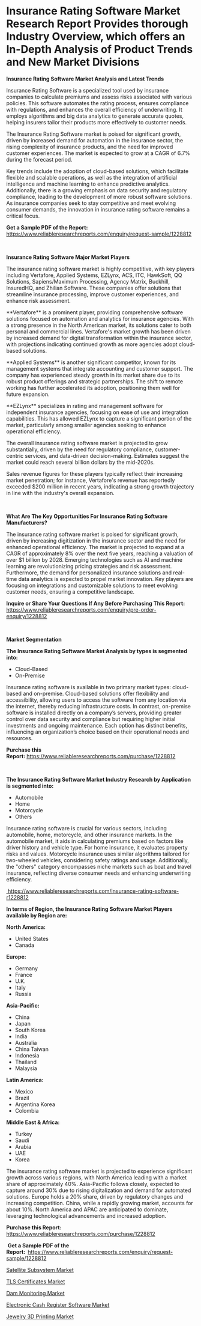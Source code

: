 <p><h1>Insurance Rating Software Market Research Report Provides thorough Industry Overview, which offers an In-Depth Analysis of Product Trends and New Market Divisions</h1></p><p><strong>Insurance Rating Software Market Analysis and Latest Trends</strong></p>
<p><p>Insurance Rating Software is a specialized tool used by insurance companies to calculate premiums and assess risks associated with various policies. This software automates the rating process, ensures compliance with regulations, and enhances the overall efficiency of underwriting. It employs algorithms and big data analytics to generate accurate quotes, helping insurers tailor their products more effectively to customer needs.</p><p>The Insurance Rating Software market is poised for significant growth, driven by increased demand for automation in the insurance sector, the rising complexity of insurance products, and the need for improved customer experiences. The market is expected to grow at a CAGR of 6.7% during the forecast period. </p><p>Key trends include the adoption of cloud-based solutions, which facilitate flexible and scalable operations, as well as the integration of artificial intelligence and machine learning to enhance predictive analytics. Additionally, there is a growing emphasis on data security and regulatory compliance, leading to the development of more robust software solutions. As insurance companies seek to stay competitive and meet evolving consumer demands, the innovation in insurance rating software remains a critical focus.</p></p>
<p><strong>Get a Sample PDF of the Report:&nbsp;</strong> <a href="https://www.reliableresearchreports.com/enquiry/request-sample/1228812?utm_campaign=112&utm_medium=2&utm_source=Github&utm_content=ia&utm_term=10032025&utm_id=insurance-rating-software">https://www.reliableresearchreports.com/enquiry/request-sample/1228812</a></p>
<p>&nbsp;</p>
<p><strong>Insurance Rating Software Major Market Players</strong></p>
<p><p>The insurance rating software market is highly competitive, with key players including Vertafore, Applied Systems, EZLynx, ACS, ITC, HawkSoft, QQ Solutions, Sapiens/Maximum Processing, Agency Matrix, Buckhill, InsuredHQ, and Zhilian Software. These companies offer solutions that streamline insurance processing, improve customer experiences, and enhance risk assessment.</p><p>**Vertafore** is a prominent player, providing comprehensive software solutions focused on automation and analytics for insurance agencies. With a strong presence in the North American market, its solutions cater to both personal and commercial lines. Vertafore's market growth has been driven by increased demand for digital transformation within the insurance sector, with projections indicating continued growth as more agencies adopt cloud-based solutions.</p><p>**Applied Systems** is another significant competitor, known for its management systems that integrate accounting and customer support. The company has experienced steady growth in its market share due to its robust product offerings and strategic partnerships. The shift to remote working has further accelerated its adoption, positioning them well for future expansion.</p><p>**EZLynx** specializes in rating and management software for independent insurance agencies, focusing on ease of use and integration capabilities. This has allowed EZLynx to capture a significant portion of the market, particularly among smaller agencies seeking to enhance operational efficiency.</p><p>The overall insurance rating software market is projected to grow substantially, driven by the need for regulatory compliance, customer-centric services, and data-driven decision-making. Estimates suggest the market could reach several billion dollars by the mid-2020s.</p><p>Sales revenue figures for these players typically reflect their increasing market penetration; for instance, Vertafore's revenue has reportedly exceeded $200 million in recent years, indicating a strong growth trajectory in line with the industry's overall expansion.</p></p>
<p>&nbsp;</p>
<p><strong>What Are The Key Opportunities For Insurance Rating Software Manufacturers?</strong></p>
<p><p>The insurance rating software market is poised for significant growth, driven by increasing digitization in the insurance sector and the need for enhanced operational efficiency. The market is projected to expand at a CAGR of approximately 8% over the next five years, reaching a valuation of over $1 billion by 2028. Emerging technologies such as AI and machine learning are revolutionizing pricing strategies and risk assessment. Furthermore, the demand for personalized insurance solutions and real-time data analytics is expected to propel market innovation. Key players are focusing on integrations and customizable solutions to meet evolving customer needs, ensuring a competitive landscape.</p></p>
<p><strong>Inquire or Share Your Questions If Any Before Purchasing This Report:</strong> <a href="https://www.reliableresearchreports.com/enquiry/pre-order-enquiry/1228812?utm_campaign=112&utm_medium=2&utm_source=Github&utm_content=ia&utm_term=10032025&utm_id=insurance-rating-software">https://www.reliableresearchreports.com/enquiry/pre-order-enquiry/1228812</a></p>
<p>&nbsp;</p>
<p><strong>Market Segmentation</strong></p>
<p><strong>The Insurance Rating Software Market Analysis by types is segmented into:</strong></p>
<p><ul><li>Cloud-Based</li><li>On-Premise</li></ul></p>
<p><p>Insurance rating software is available in two primary market types: cloud-based and on-premise. Cloud-based solutions offer flexibility and accessibility, allowing users to access the software from any location via the internet, thereby reducing infrastructure costs. In contrast, on-premise software is installed directly on a company’s servers, providing greater control over data security and compliance but requiring higher initial investments and ongoing maintenance. Each option has distinct benefits, influencing an organization’s choice based on their operational needs and resources.</p></p>
<p><strong>Purchase this Report:&nbsp;</strong><a href="https://www.reliableresearchreports.com/purchase/1228812?utm_campaign=112&utm_medium=2&utm_source=Github&utm_content=ia&utm_term=10032025&utm_id=insurance-rating-software">https://www.reliableresearchreports.com/purchase/1228812</a></p>
<p>&nbsp;</p>
<p><strong>The Insurance Rating Software Market Industry Research by Application is segmented into:</strong></p>
<p><ul><li>Automobile</li><li>Home</li><li>Motorcycle</li><li>Others</li></ul></p>
<p><p>Insurance rating software is crucial for various sectors, including automobile, home, motorcycle, and other insurance markets. In the automobile market, it aids in calculating premiums based on factors like driver history and vehicle type. For home insurance, it evaluates property risks and values. Motorcycle insurance uses similar algorithms tailored for two-wheeled vehicles, considering safety ratings and usage. Additionally, the "others" category encompasses niche markets such as boat and travel insurance, reflecting diverse consumer needs and enhancing underwriting efficiency.</p></p>
<p><a href="https://www.reliableresearchreports.com/insurance-rating-software-r1228812?utm_campaign=112&utm_medium=2&utm_source=Github&utm_content=ia&utm_term=10032025&utm_id=insurance-rating-software">&nbsp;https://www.reliableresearchreports.com/insurance-rating-software-r1228812</a></p>
<p><strong>In terms of Region, the Insurance Rating Software Market Players available by Region are:</strong></p>
<p>
    <p> <strong> North America: </strong>
        <ul>
            <li>United States</li>
            <li>Canada</li>
        </ul>
        </p> 
    <p> <strong> Europe: </strong>
        <ul>
            <li>Germany</li>
            <li>France</li>
            <li>U.K.</li>
            <li>Italy</li>
            <li>Russia</li>
        </ul>
        </p> 
    <p> <strong> Asia-Pacific: </strong>
        <ul>
            <li>China</li>
            <li>Japan</li>
            <li>South Korea</li>
            <li>India</li>
            <li>Australia</li>
            <li>China Taiwan</li>
            <li>Indonesia</li>
            <li>Thailand</li>
            <li>Malaysia</li>
        </ul>
        </p> 
    <p> <strong> Latin America: </strong>
        <ul>
            <li>Mexico</li>
            <li>Brazil</li>
            <li>Argentina Korea</li>
            <li>Colombia</li>
        </ul>
        </p> 
    <p> <strong> Middle East & Africa: </strong>
        <ul>
            <li>Turkey</li>
            <li>Saudi</li>
            <li>Arabia</li>
            <li>UAE</li>
            <li>Korea</li>
        </ul>
    </p>
    </p>
<p><p>The insurance rating software market is projected to experience significant growth across various regions, with North America leading with a market share of approximately 40%. Asia-Pacific follows closely, expected to capture around 30% due to rising digitalization and demand for automated solutions. Europe holds a 20% share, driven by regulatory changes and increasing competition. China, while a rapidly growing market, accounts for about 10%. North America and APAC are anticipated to dominate, leveraging technological advancements and increased adoption.</p></p>
<p><strong>Purchase this Report: </strong><a href="https://www.reliableresearchreports.com/purchase/1228812?utm_campaign=112&utm_medium=2&utm_source=Github&utm_content=ia&utm_term=10032025&utm_id=insurance-rating-software">https://www.reliableresearchreports.com/purchase/1228812</a></p>
<p>&nbsp;<strong>Get a Sample PDF of the Report:&nbsp;&nbsp;</strong><a href="https://www.reliableresearchreports.com/enquiry/request-sample/1228812?utm_campaign=112&utm_medium=2&utm_source=Github&utm_content=ia&utm_term=10032025&utm_id=insurance-rating-software">https://www.reliableresearchreports.com/enquiry/request-sample/1228812</a></p>
<p><strong></strong></p>
<p><p><a href="https://github.com/oeungcolesh0/Market-Research-Report-List-1/blob/main/satellite-subsystem-market.md?utm_campaign=112&utm_medium=2&utm_source=Github&utm_content=ia&utm_term=10032025&utm_id=insurance-rating-software">Satellite Subsystem Market</a></p><p><a href="https://github.com/neiridionna/Market-Research-Report-List-1/blob/main/tls-certificates-market.md?utm_campaign=112&utm_medium=2&utm_source=Github&utm_content=ia&utm_term=10032025&utm_id=insurance-rating-software">TLS Certificates Market</a></p><p><a href="https://github.com/anggigpps/Market-Research-Report-List-1/blob/main/dam-monitoring-market.md?utm_campaign=112&utm_medium=2&utm_source=Github&utm_content=ia&utm_term=10032025&utm_id=insurance-rating-software">Dam Monitoring Market</a></p><p><a href="https://github.com/sharphadan/Market-Research-Report-List-1/blob/main/electronic-cash-register-software-market.md?utm_campaign=112&utm_medium=2&utm_source=Github&utm_content=ia&utm_term=10032025&utm_id=insurance-rating-software">Electronic Cash Register Software Market</a></p><p><a href="https://github.com/chaiszepkadk/Market-Research-Report-List-1/blob/main/jewelry-3d-printing-market.md?utm_campaign=112&utm_medium=2&utm_source=Github&utm_content=ia&utm_term=10032025&utm_id=insurance-rating-software">Jewelry 3D Printing Market</a></p></p>